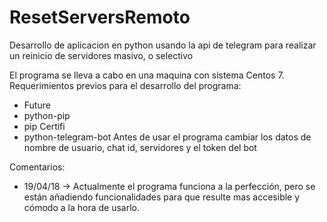 # ResetServersRemoto
Desarrollo de aplicacion en python usando la api de telegram para realizar un reinicio de servidores masivo, o selectivo

El programa se lleva a cabo en una maquina con sistema Centos 7.
Requerimientos previos para el desarrollo del programa:
  - Future
  - python-pip
  - pip Certifi
  - python-telegram-bot
Antes de usar el programa cambiar los datos de nombre de usuario, chat id, servidores y el token del bot

Comentarios:
  - 19/04/18 -> Actualmente el programa funciona a la perfección, pero se están añadiendo funcionalidades para que resulte mas accesible y cómodo a la hora de usarlo.
